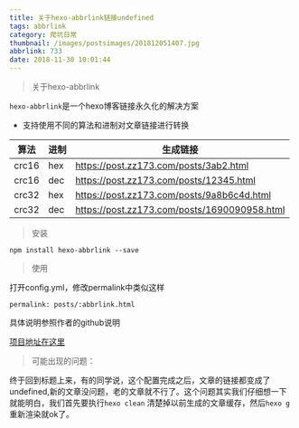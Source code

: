 ```yaml
---
title: 关于hexo-abbrlink链接undefined
tags: abbrlink
category: 爬坑日常
thumbnail: /images/postsimages/201812051407.jpg
abbrlink: 733
date: 2018-11-30 10:01:44
---
```


> 关于hexo-abbrlink

`hexo-abbrlink`是一个hexo博客链接永久化的解决方案

+ 支持使用不同的算法和进制对文章链接进行转换

| 算法 |  进制 | 生成链接|
|---|---|---|
|crc16|	hex|	https://post.zz173.com/posts/3ab2.html  |
|crc16|	dec|	https://post.zz173.com/posts/12345.html  |
|crc32|	hex|	https://post.zz173.com/posts/9a8b6c4d.html  |
|crc32|	dec|	https://post.zz173.com/posts/1690090958.html  |

> 安装

```
npm install hexo-abbrlink --save
```

> 使用

打开config.yml，修改permalink中类似这样

```
permalink: posts/:abbrlink.html
```
具体说明参照作者的github说明


[项目地址在这里](https://github.com/Rozbo/hexo-abbrlink)

> 可能出现的问题：

终于回到标题上来，有的同学说，这个配置完成之后，文章的链接都变成了undefined,新的文章没问题，老的文章就不行了。这个问题其实我们仔细想一下就能明白，我们首先要执行`hexo clean` 清楚掉以前生成的文章缓存，然后`hexo g`重新渲染就ok了。